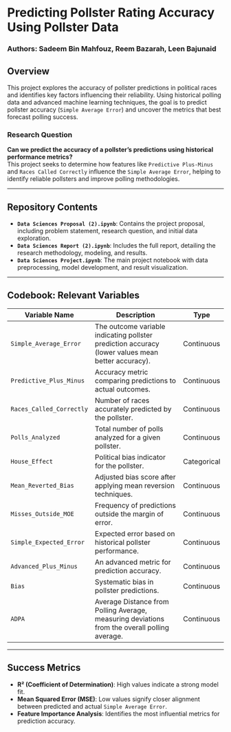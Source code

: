 # Predicting Pollster Rating Accuracy Using Pollster Data

### Authors: Sadeem Bin Mahfouz, Reem Bazarah, Leen Bajunaid

## Overview

This project explores the accuracy of pollster predictions in political races and identifies key factors influencing their reliability. Using historical polling data and advanced machine learning techniques, the goal is to predict pollster accuracy (`Simple Average Error`) and uncover the metrics that best forecast polling success.

### Research Question
**Can we predict the accuracy of a pollster’s predictions using historical performance metrics?**  
This project seeks to determine how features like `Predictive Plus-Minus` and `Races Called Correctly` influence the `Simple Average Error`, helping to identify reliable pollsters and improve polling methodologies.

---

## Repository Contents

- **`Data Sciences Proposal (2).ipynb`**: Contains the project proposal, including problem statement, research question, and initial data exploration.
- **`Data Sciences Report (2).ipynb`**: Includes the full report, detailing the research methodology, modeling, and results.
- **`Data Sciences Project.ipynb`**: The main project notebook with data preprocessing, model development, and result visualization.

---

## Codebook: Relevant Variables

| **Variable Name**         | **Description**                                                                                 | **Type**      |
|----------------------------|-------------------------------------------------------------------------------------------------|---------------|
| `Simple_Average_Error`     | The outcome variable indicating pollster prediction accuracy (lower values mean better accuracy). | Continuous    |
| `Predictive_Plus_Minus`    | Accuracy metric comparing predictions to actual outcomes.                                        | Continuous    |
| `Races_Called_Correctly`   | Number of races accurately predicted by the pollster.                                           | Continuous    |
| `Polls_Analyzed`           | Total number of polls analyzed for a given pollster.                                            | Continuous    |
| `House_Effect`             | Political bias indicator for the pollster.                                                     | Categorical   |
| `Mean_Reverted_Bias`       | Adjusted bias score after applying mean reversion techniques.                                   | Continuous    |
| `Misses_Outside_MOE`       | Frequency of predictions outside the margin of error.                                           | Continuous    |
| `Simple_Expected_Error`    | Expected error based on historical pollster performance.                                        | Continuous    |
| `Advanced_Plus_Minus`      | An advanced metric for prediction accuracy.                                                    | Continuous    |
| `Bias`                     | Systematic bias in pollster predictions.                                                       | Continuous    |
| `ADPA`                     | Average Distance from Polling Average, measuring deviations from the overall polling average.   | Continuous    |

---

## Success Metrics

- **R² (Coefficient of Determination)**: High values indicate a strong model fit.
- **Mean Squared Error (MSE)**: Low values signify closer alignment between predicted and actual `Simple Average Error`.
- **Feature Importance Analysis**: Identifies the most influential metrics for prediction accuracy.
